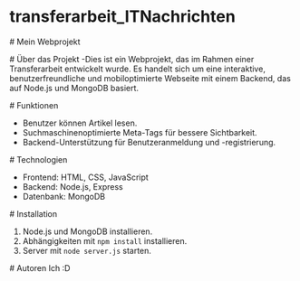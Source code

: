 ﻿# transferarbeit_ITNachrichten
 
﻿# Mein Webprojekt

﻿# Über das Projekt 
-Dies ist ein Webprojekt, das im Rahmen einer Transferarbeit entwickelt wurde. Es handelt sich um eine interaktive, benutzerfreundliche und mobiloptimierte Webseite mit einem Backend, das auf Node.js und MongoDB basiert.

﻿# Funktionen
- Benutzer können Artikel lesen.
- Suchmaschinenoptimierte Meta-Tags für bessere Sichtbarkeit.
- Backend-Unterstützung für Benutzeranmeldung und -registrierung.

﻿# Technologien
- Frontend: HTML, CSS, JavaScript
- Backend: Node.js, Express
- Datenbank: MongoDB

﻿# Installation
1. Node.js und MongoDB installieren.
2. Abhängigkeiten mit `npm install` installieren.
3. Server mit `node server.js` starten.

﻿# Autoren
Ich :D

